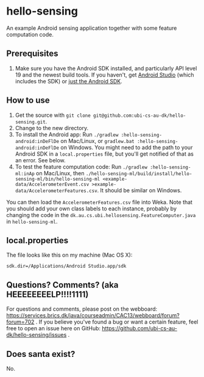 # hello-sensing

An example Android sensing application together with some feature computation code.

## Prerequisites

1. Make sure you have the Android SDK installed, and particularly API level 19 and the newest build tools. If you haven't, get [Android Studio](http://developer.android.com/sdk/installing/studio.html) (which includes the SDK) or [just the Android SDK](https://developer.android.com/sdk/index.html).

## How to use

1. Get the source with `git clone git@github.com:ubi-cs-au-dk/hello-sensing.git`.
2. Change to the new directory.
3. To install the Android app: Run `./gradlew :hello-sensing-android:inDeFlDe` on Mac/Linux, or `gradlew.bat :hello-sensing-android:inDeFlDe` on Windows. You might need to add the path to your Android SDK in a `local.properties` file, but you'll get notified of that as an error. See below.
4. To test the feature computation code: Run `./gradlew :hello-sensing-ml:inAp` on Mac/Linux, then `./hello-sensing-ml/build/install/hello-sensing-ml/bin/hello-sensing-ml <example-data/AccelerometerEvent.csv >example-data/AccelerometerFeatures.csv`. It should be similar on Windows.

You can then load the `AccelerometerFeatures.csv` file into Weka. Note that you should add your own class labels to each instance, probably by changing the code in the `dk.au.cs.ubi.hellosensing.FeatureComputer.java` in `hello-sensing-ml`.

## local.properties

The file looks like this on my machine (Mac OS X):

    sdk.dir=/Applications/Android Studio.app/sdk

## Questions? Comments? (aka HEEEEEEEELP!!!!1111)

For questions and comments, please post on the webboard: https://services.brics.dk/java/courseadmin/CAC13/webboard/forum?forum=702 . If you believe you've found a bug or want a certain feature, feel free to open an issue here on GitHub: https://github.com/ubi-cs-au-dk/hello-sensing/issues .

## Does santa exist?

No.
